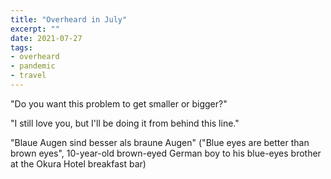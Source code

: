 ```yaml
---
title: "Overheard in July"
excerpt: ""
date: 2021-07-27
tags:
- overheard
- pandemic
- travel
---
```

"Do you want this problem to get smaller or bigger?"

"I still love you, but I'll be doing it from behind this line."

"Blaue Augen sind besser als braune Augen" ("Blue eyes are better than brown eyes", 10-year-old brown-eyed German boy to his blue-eyes brother at the Okura Hotel breakfast bar)